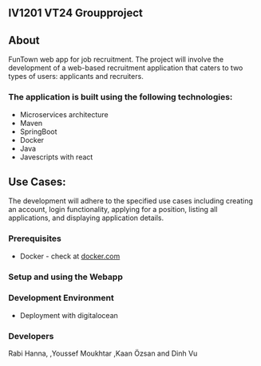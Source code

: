 ## IV1201 VT24 Groupproject 
## About
FunTown web app for job recruitment. The project will involve the development of a web-based recruitment application that caters to two types of users: applicants and recruiters. 

### The application is built using the following technologies:
* Microservices architecture
* Maven
* SpringBoot
* Docker
* Java
* Javescripts with react

## Use Cases:
The development will adhere to the specified use cases including creating an account, login functionality, applying for a position, listing all applications, and displaying application details.

### Prerequisites
* Docker - check at [docker.com](https://www.docker.com/)

### Setup and using the Webapp


### Development Environment
* Deployment with digitalocean

### Developers
Rabi Hanna,
,Youssef Moukhtar
,Kaan Özsan
and Dinh Vu
